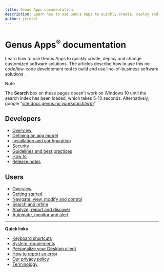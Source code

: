 ```yaml
---
title: Genus Apps documentation
description: Learn how to use Genus Apps to quickly create, deploy and change no-code, customized, model-driven, line-of-business software solutions.
author: jtroset
---
```

# **Genus Apps<sup>&reg;</sup> documentation**
Learn how to use Genus Apps to quickly create, deploy and change customized software solutions. The articles describe how to use this no-code/low-code development tool to build and use line-of-business software solutions .

> [!NOTE]
> The **Search** box on these pages doesn't work on Windows 10 until the search index has been loaded, which takes 5-10 seconds. Alternatively, google "[site:docs.genus.no _yoursearchterm_](https://www.google.no/search?q=site%3Adocs.genus.no+yoursearchterm)".

## Developers
* [Overview](developers/overview/index.md)
* [Defining an app model](developers/defining-an-app-model/index.md)
* [Installation and configuration](developers/installation-and-configuration/index.md)
* [Security](developers/defining-an-app-model/security/index.md)
* [Guidelines and best practices](developers/guidelines-and-best-practices/index.md)
* [How to](developers/how-to/index.md)
* [Release notes](developers/release-notes/index.md)

## Users
* [Overview](users/overview/index.md)
* [Getting started](users/index.md)
* [Navigate, view, modify and control](users/navigate-view-modify-and-control/index.md)
* [Search and refine](users/search-and-refine/index.md)
* [Analyze, report and discover](users/analyze-report-and-discover/index.md)
* [Automate, monitor and alert](users/automate-monitor-and-alert/index.md)

---

**Quick links**
* [Keyboard shortcuts](developers/defining-an-app-model/user-interface/keyboard-shortcuts.md)
* [System requirements](developers/installation-and-configuration/system-requirements.md)
* [Personalize your Desktop client](users/navigate-view-modify-and-control/personalize-your-genus-desktop.md)
* [How to report an error](developers/how-to/report-an-error.md)
* [Our privacy policy](general-privacy-policy.md)
* [Terminology](terminology.md)


